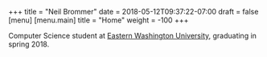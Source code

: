 +++
title = "Neil Brommer"
date = 2018-05-12T09:37:22-07:00
draft = false
[menu]
	[menu.main]
	title = "Home"
	weight = -100
+++

Computer Science student at <a href="https://www.ewu.edu/" target="_blank">Eastern Washington University</a>, graduating in spring 2018.
